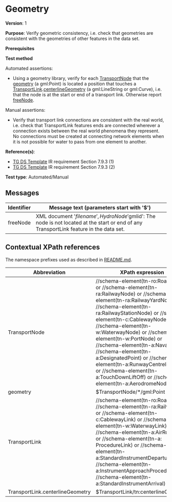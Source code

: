 # Geometry

**Version**: 1

**Purpose**: Verify geometric consistency, i.e. check that geometries are consistent with the geometries of other features in the data set.

**Prerequisites**

**Test method**

Automated assertions:

* Using a geometry library, verify for each [TransportNode](#TransportNode) that the [geometry](#geometry) (a gml:Point) is located a position that touches a [TransportLink](#TransportLink).[centerlineGeometry](#centerlineGeometry) (a gml:LineString or gml:Curve), i.e. that the node is at the start or end of a transport link. Otherwise report [freeNode](#freeNode).

Manual assertions:

* Verify that transport link connections are consistent with the real world, i.e. check that TransportLink features ends are connected wherever a connection exists between the real world phenomena they represent. No connections must be created at connecting network elements when it is not possible for water to pass from one element to another.

**Reference(s)**: 

* [TG DS Template](http://inspire.ec.europa.eu/id/ats/data-tn/3.1/tn-as/README#ref_TG_DS_tmpl) IR requirement Section 7.9.3 (1)
* [TG DS Template](http://inspire.ec.europa.eu/id/ats/data-tn/3.1/tn-as/README#ref_TG_DS_tmpl) IR requirement Section 7.9.3 (2)

**Test type**: Automated/Manual

## Messages

Identifier  |  Message text (parameters start with '$')
---------------------------------------------------------- | -------------------------------------------------------------------------
freeNode <a name="freeNode"/>  |  XML document '$filename', HydroNode '$gmlid': The node is not located at the start or end of any TransportLink feature in the data set.

## Contextual XPath references

The namespace prefixes used as described in [README.md](http://inspire.ec.europa.eu/id/ats/data-tn/3.1/tn-as/README#namespaces).

Abbreviation                                               |  XPath expression
---------------------------------------------------------- | -------------------------------------------------------------------------
TransportNode <a name="TransportNode"></a> 	| 	//schema-element(tn-ro:RoadNode) or //schema-element(tn-ra:RailwayNode) or //schema-element(tn-ra:RailwayYardNode) or //schema-element(tn-ra:RailwayStationNode) or //schema-element(tn-c:CablewayNode) or //schema-element(tn-w:WaterwayNode) or //schema-element(tn-w:PortNode) or //schema-element(tn-a:Navaid) or //schema-element(tn-a:DesignatedPoint) or //schema-element(tn-a:RunwayCentrelinePoint) or //schema-element(tn-a:TouchDownLiftOff) or //schema-element(tn-a:AerodromeNode)
geometry <a name="geometry"></a>   | $TransportNode/*/gml:Point
TransportLink <a name="TransportLink"></a> 	| 	//schema-element(tn-ro:RoadLink) or //schema-element(tn-ra:RailwayLink) or //schema-element(tn-c:CablewayLink) or //schema-element(tn-w:WaterwayLink) or //schema-element(tn-a:AirRouteLink) or //schema-element(tn-a: ProcedureLink) or //schema-element(tn-a:StandardInstrumentDeparture) or //schema-element(tn-a:InstrumentApproachProcedure) or //schema-element(tn-a:StandardInstrumentArrival)
TransportLink.centerlineGeometry <a name="centerlineGeometry"></a>   | $TransportLink/tn:centerlineGeometry 